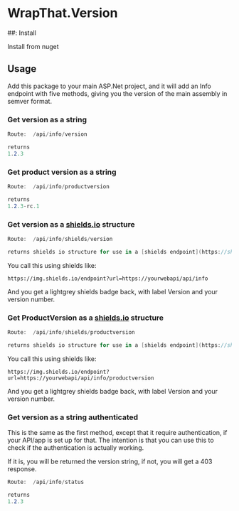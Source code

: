 # WrapThat.Version

##: Install

Install from nuget 

## Usage

Add this package to your main ASP.Net project, and it will add an Info endpoint with five methods, giving you the version of the main assembly in semver format.

### Get version as a string

```cs
Route:  /api/info/version

returns
1.2.3
```

### Get product version as a string

```cs
Route:  /api/info/productversion

returns
1.2.3-rc.1
```


### Get version as a [shields.io](https://shields.io/) structure

```cs
Route:  /api/info/shields/version

returns shields io structure for use in a [shields endpoint](https://shields.io/endpoint) call.

```

You call this using shields like:

```
https://img.shields.io/endpoint?url=https://yourwebapi/api/info
```

And you get a lightgrey shields badge back, with label Version and your version number.


### Get ProductVersion as a [shields.io](https://shields.io/) structure

```cs
Route:  /api/info/shields/productversion

returns shields io structure for use in a [shields endpoint](https://shields.io/endpoint) call.

```

You call this using shields like:

```
https://img.shields.io/endpoint?url=https://yourwebapi/api/info/productversion
```

And you get a lightgrey shields badge back, with label Version and your version number.

### Get version as a string authenticated

This is the same as the first method, except that it require authentication, if your API/app is set up for that.  The intention is that you can use this to check if the authentication is actually working.

If it is, you will be returned the version string, if not, you will get a 403 response.

```cs
Route:  /api/info/status

returns
1.2.3
```

